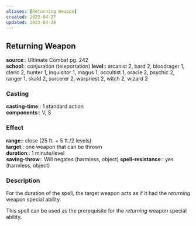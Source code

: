 ```yaml
---
aliases: [Returning Weapon]
created: 2023-04-27
updated: 2023-04-28
---
```


## Returning Weapon

**source**:: Ultimate Combat pg. 242  
**school**:: conjuration (teleportation)
**level**:: arcanist 2, bard 2, bloodrager 1, cleric 2, hunter 1, inquisitor 1, magus 1, occultist 1, oracle 2, psychic 2, ranger 1, skald 2, sorcerer 2, warpriest 2, witch 2, wizard 2

### Casting

**casting-time**:: 1 standard action  
**components**:: V, S

### Effect

**range**:: close (25 ft. + 5 ft./2 levels)  
**target**:: one weapon that can be thrown  
**duration**:: 1 minute/level  
**saving-throw**:: Will negates (harmless, object)
**spell-resistance**:: yes (harmless, object)

### Description

For the duration of the spell, the target weapon acts as if it had the *returning* weapon special ability.  
  
This spell can be used as the prerequisite for the *returning* weapon special ability.
